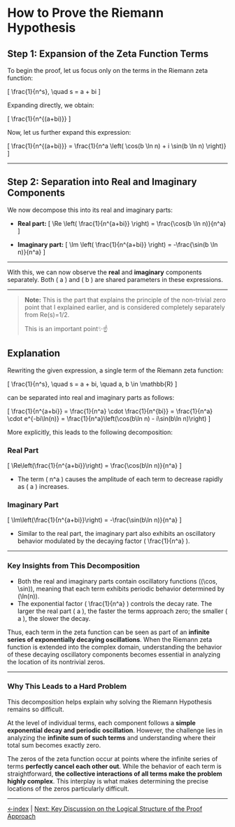 # How to Prove the Riemann Hypothesis

## **Step 1: Expansion of the Zeta Function Terms**

To begin the proof, let us focus only on the terms in the Riemann zeta function:

\[
\frac{1}{n^s}, \quad s = a + bi
\]

Expanding directly, we obtain:

\[
\frac{1}{n^{(a+bi)}}
\]

Now, let us further expand this expression:

\[
\frac{1}{n^{(a+bi)}} = \frac{1}{n^a \left( \cos(b \ln n) + i \sin(b \ln n) \right)}
\]

---

## **Step 2: Separation into Real and Imaginary Components**

We now decompose this into its real and imaginary parts:

- **Real part:**
\[
\Re \left( \frac{1}{n^{a+bi}} \right) = \frac{\cos(b \ln n)}{n^a}
\]

- **Imaginary part:**
\[
\Im \left( \frac{1}{n^{a+bi}} \right) = -\frac{\sin(b \ln n)}{n^a}
\]

---

With this, we can now observe the **real** and **imaginary** components separately.
Both \( a \) and \( b \) are shared parameters in these expressions.

---

> **Note:**
> This is the part that explains the principle of the non-trivial zero point that I explained earlier, and is considered completely separately from Re(s)=1/2.
>
> This is an important point✨️☝️

## **Explanation**

Rewriting the given expression, a single term of the Riemann zeta function:

\[
\frac{1}{n^s}, \quad s = a + bi, \quad a, b \in \mathbb{R}
\]

can be separated into real and imaginary parts as follows:

\[
\frac{1}{n^{a+bi}}
= \frac{1}{n^a} \cdot \frac{1}{n^{bi}}
= \frac{1}{n^a} \cdot e^{-bi\ln(n)}
= \frac{1}{n^a}\left(\cos(b\ln n) - i\sin(b\ln n)\right)
\]

More explicitly, this leads to the following decomposition:

### **Real Part**

\[
\Re\left(\frac{1}{n^{a+bi}}\right) = \frac{\cos(b\ln n)}{n^a}
\]

- The term \( n^a \) causes the amplitude of each term to decrease rapidly as \( a \) increases.

### **Imaginary Part**

\[
\Im\left(\frac{1}{n^{a+bi}}\right) = -\frac{\sin(b\ln n)}{n^a}
\]

- Similar to the real part, the imaginary part also exhibits an oscillatory behavior modulated by the decaying factor \( \frac{1}{n^a} \).

---

### **Key Insights from This Decomposition**

- Both the real and imaginary parts contain oscillatory functions (\(\cos, \sin\)), meaning that each term exhibits periodic behavior determined by \(\ln(n)\).
- The exponential factor \( \frac{1}{n^a} \) controls the decay rate. The larger the real part \( a \), the faster the terms approach zero; the smaller \( a \), the slower the decay.

Thus, each term in the zeta function can be seen as part of an **infinite series of exponentially decaying oscillations**.
When the Riemann zeta function is extended into the complex domain, understanding the behavior of these decaying oscillatory components becomes essential in analyzing the location of its nontrivial zeros.

---

### **Why This Leads to a Hard Problem**

This decomposition helps explain why solving the Riemann Hypothesis remains so difficult.

At the level of individual terms, each component follows a **simple exponential decay and periodic oscillation**. However, the challenge lies in analyzing the **infinite sum of such terms** and understanding where their total sum becomes exactly zero.

The zeros of the zeta function occur at points where the infinite series of terms **perfectly cancel each other out**.
While the behavior of each term is straightforward, **the collective interactions of all terms make the problem highly complex**. This interplay is what makes determining the precise locations of the zeros particularly difficult.

---

[←index](../README.md) | [Next: Key Discussion on the Logical Structure of the Proof Approach](how-to-prove-the-riemann-hypothesis-step-02.md)
